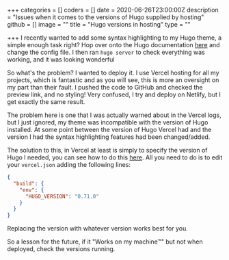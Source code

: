 +++
categories = []
coders = []
date = 2020-06-26T23:00:00Z
description = "Issues when it comes to the versions of Hugo supplied by hosting"
github = []
image = ""
title = "Hugo versions in hosting"
type = ""

+++
I recently wanted to add some syntax highlighting to my Hugo theme, a simple enough task right? Hop over onto the Hugo documentation [here](https://gohugo.io/getting-started/configuration-markup#highlight) and change the config file. I then ran `hugo server` to check everything was working, and it was looking wonderful

So what's the problem? I wanted to deploy it. I use Vercel hosting for all my projects, which is fantastic and as you will see, this is more an oversight on my part than their fault. I pushed the code to GitHub and checked the preview link, and no styling! Very confused, I try and deploy on Netlify, but I get exactly the same result.

The problem here is one that I was actually warned about in the Vercel logs, but I just ignored, my theme was incompatible with the version of Hugo installed. At some point between the version of Hugo Vercel had and the version I had the syntax highlighting features had been changed/added.

The solution to this, in Vercel at least is simply to specify the version of Hugo I needed, you can see how to do this [here](https://vercel.com/guides/deploying-hugo-with-vercel "https://vercel.com/guides/deploying-hugo-with-vercel"). All you need to do is to edit your `vercel.json` adding the following lines:

```json
{
  "build": {
    "env": {
      "HUGO_VERSION": "0.71.0"
    }
  }
}
```

Replacing the version with whatever version works best for you.

So a lesson for the future, if it "Works on my machine™" but not when deployed, check the versions running.